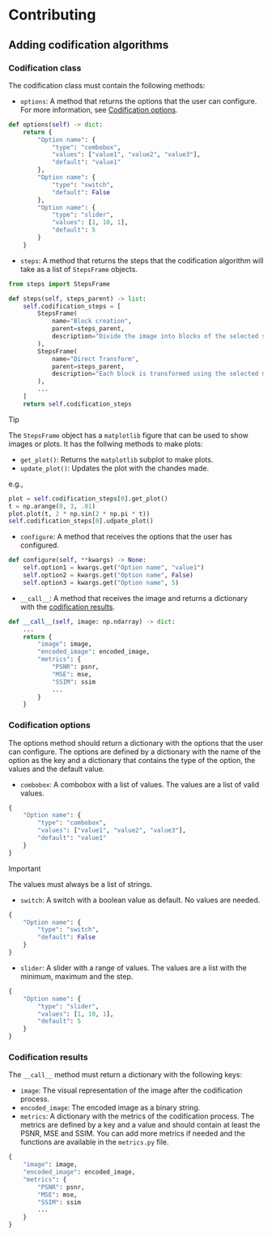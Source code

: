 # Contributing

## Adding codification algorithms

### Codification class

The codification class must contain the following methods:

- `options`: A method that returns the options that the user can configure. For more information, see [Codification options](#codification-options).

```python
def options(self) -> dict:
    return {
        "Option name": {
            "type": "combobox",
            "values": ["value1", "value2", "value3"],
            "default": "value1"
        },
        "Option name": {
            "type": "switch",
            "default": False
        },
        "Option name": {
            "type": "slider",
            "values": [1, 10, 1],
            "default": 5
        }
    }
```

- `steps`: A method that returns the steps that the codification algorithm will take as a list of `StepsFrame` objects.

```python
from steps import StepsFrame

def steps(self, steps_parent) -> list:
    self.codification_steps = [ 
        StepsFrame(
            name="Block creation",
            parent=steps_parent,
            description="Divide the image into blocks of the selected size...
        ),
        StepsFrame(
            name="Direct Transform",
            parent=steps_parent,
            description="Each block is transformed using the selected method...
        ),
        ...
    ]
    return self.codification_steps
```

> [!TIP]
> The `StepsFrame` object has a `matplotlib` figure that can be used to show images or plots. It has the follwing methods to make plots:
> - `get_plot()`: Returns the `matplotlib` subplot to make plots.
> - `update_plot()`: Updates the plot with the chandes made.
>
> e.g.,
>
> ```python
> plot = self.codification_steps[0].get_plot()
> t = np.arange(0, 3, .01)
> plot.plot(t, 2 * np.sin(2 * np.pi * t))
> self.codification_steps[0].udpate_plot()
> ```

- `configure`: A method that receives the options that the user has configured.

```python
def configure(self, **kwargs) -> None:
    self.option1 = kwargs.get("Option name", "value1")
    self.option2 = kwargs.get("Option name", False)
    self.option3 = kwargs.get("Option name", 5)
```

- `__call__`: A method that receives the image and returns a dictionary with the [codification results](#codification-results).

```python
def __call__(self, image: np.ndarray) -> dict:
    ...
    return {
        "image": image,
        "encoded_image": encoded_image,
        "metrics": {
            "PSNR": psnr,
            "MSE": mse,
            "SSIM": ssim
            ...
        }
    }
```

### Codification options

The options method should return a dictionary with the options that the user can configure. The options are defined by a dictionary with the name of the option as the key and a dictionary that contains the type of the option, the values and the default value.

- `combobox`: A combobox with a list of values. The values are a list of valid values.

```python
{
    "Option name": {
        "type": "combobox",
        "values": ["value1", "value2", "value3"],
        "default": "value1"
    }
}
```

> [!IMPORTANT]  
> The values must always be a list of strings.

- `switch`: A switch with a boolean value as default. No values are needed.

```python
{
    "Option name": {
        "type": "switch",
        "default": False
    }
}
```

- `slider`: A slider with a range of values. The values are a list with the minimum, maximum and the step.

```python
{
    "Option name": {
        "type": "slider",
        "values": [1, 10, 1],
        "default": 5
    }
}
```

### Codification results

The `__call__` method must return a dictionary with the following keys:

- `image`: The visual representation of the image after the codification process.
- `encoded_image`: The encoded image as a binary string.
- `metrics`: A dictionary with the metrics of the codification process. The metrics are defined by a key and a value and should contain at least the PSNR, MSE and SSIM. You can add more metrics if needed and the functions are available in the `metrics.py` file.

```python
{
    "image": image,
    "encoded_image": encoded_image,
    "metrics": {
        "PSNR": psnr,
        "MSE": mse,
        "SSIM": ssim
        ...
    }
}
```
